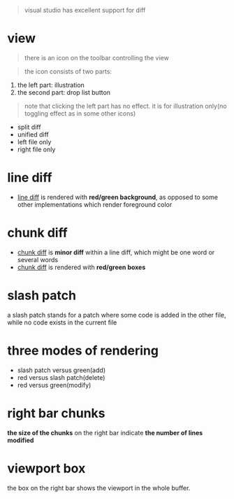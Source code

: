 > visual studio has excellent support for diff
# view
> there is an icon on the toolbar controlling the view

> the icon consists of two parts:
1. the left part: illustration
2. the second part: drop list button
> note that clicking the left part has no effect. it is for illustration only(no toggling effect as in some other icons)
- split diff
- unified diff
- left file only
- right file only

# line diff
- <u>line diff</u> is rendered with **red/green background**, as opposed to some other implementations which render foreground color

# chunk diff
- <u>chunk diff</u> is **minor diff** within a line diff, which might be one word or several words
- <u>chunk diff</u> is rendered with **red/green boxes**

# slash patch
a slash patch stands for a patch where some code is added in the other file, while no code exists in the current file

# three modes of rendering
- slash patch versus green(add) 
- red versus slash patch(delete)
- red versus green(modify)

# right bar chunks
**the size of the chunks** on the right bar indicate **the number of lines modified**

# viewport box
the box on the right bar shows the viewport in the whole buffer.
